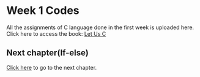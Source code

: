 # Week 1 Codes
All the assignments of C language done in the first week is uploaded here.
Click here to access the book: [Let Us C](https://drive.google.com/file/d/1Yvq27-qsSPOxjJakf1cXpWq76L0F0cu_/view)

## Next chapter(If-else)
[Click here](https://github.com/TheCoderAvinash/JKC-Assignments/tree/main/If-else) to go to the next chapter.
